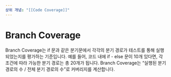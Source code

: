 ```yaml
---
상위 개념: "[[Code Coverage]]"
---
```

# Branch Coverage
Branch Coverage는 if 문과 같은 분기문에서 각각의 분기 경로가 테스트를 통해 실행되었는지를 평가하는 기준입니다. 예를 들어, 코드 내에 if - else 문이 10개 있다면, 각 조건에 따라 가능한 분기 경로는 총 20개가 됩니다. Branch Coverage는 “실행된 분기 경로의 수 / 전체 분기 경로의 수”로 커버리지를 계산합니다.